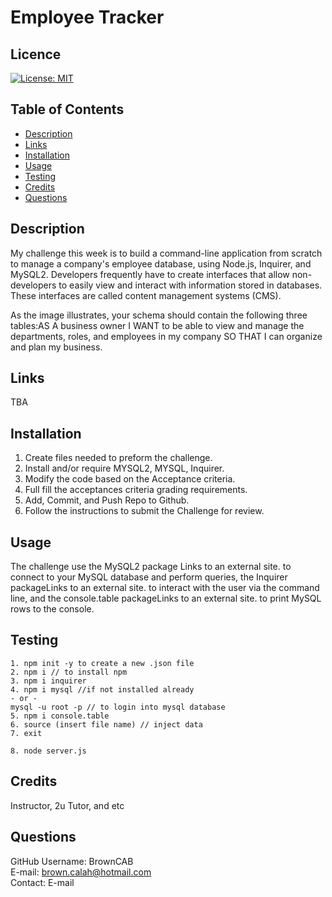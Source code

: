 # Employee Tracker

## Licence

[![License: MIT](https://img.shields.io/badge/License-MIT-yellow.svg)](https://opensource.org/licenses/MIT)

## Table of Contents

- [Description](#Description)
- [Links](#Links) 
- [Installation](#Installation)
- [Usage](#Usage)
- [Testing](#Testing)
- [Credits](#Credits)
- [Questions](#Questions)

## Description

My challenge this week is to build a command-line application from scratch to manage a company's employee database, using Node.js, Inquirer, and MySQL2. Developers frequently have to create interfaces that allow non-developers to easily view and interact with information stored in databases. These interfaces are called content management systems (CMS).

As the image illustrates, your schema should contain the following three tables:AS A business owner I WANT to be able to view and manage the departments, roles, and employees in my company SO THAT I can organize and plan my business.

## Links

TBA

## Installation

1. Create files needed to preform the challenge.
2. Install and/or require MYSQL2, MYSQL, Inquirer.
3. Modify the code based on the Acceptance criteria.
4. Full fill the acceptances criteria grading requirements.
5. Add, Commit, and Push Repo to Github.
6. Follow the instructions to submit the Challenge for review.

## Usage

The challenge use the MySQL2 package Links to an external site. to connect to your MySQL database and perform queries, the Inquirer packageLinks to an external site. to interact with the user via the command line, and the console.table packageLinks to an external site. to print MySQL rows to the console.

## Testing
```
1. npm init -y to create a new .json file
2. npm i // to install npm
3. npm i inquirer
4. npm i mysql //if not installed already
- or -
mysql -u root -p // to login into mysql database
5. npm i console.table
6. source (insert file name) // inject data
7. exit

8. node server.js
```

## Credits 
Instructor, 2u Tutor, and etc

## Questions

GitHub Username: BrownCAB
<br>E-mail: brown.calah@hotmail.com 
<br>Contact: E-mail